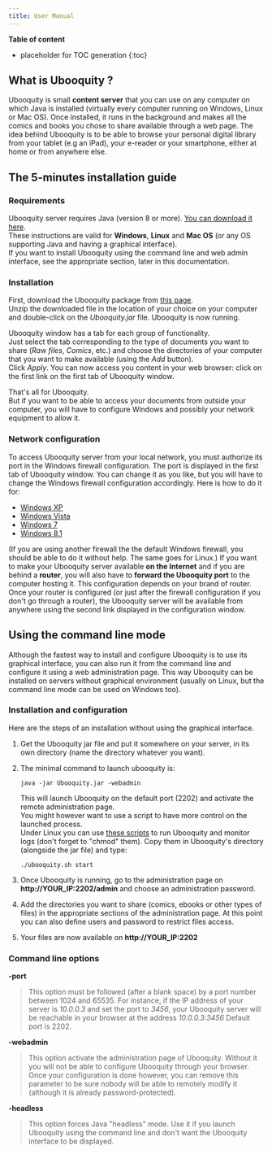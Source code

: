 ```yaml
---
title: User Manual
---
```


**Table of content**

* placeholder for TOC generation
{:toc}

## What is Ubooquity ?

Ubooquity is small **content server** that you can use on any computer on which Java is installed (virtually every computer running on Windows, Linux or Mac OS).
Once installed, it runs in the background and makes all the comics and books you chose to share available through a web page.
The idea behind Ubooquity is to be able to browse your personal digital library from your tablet (e.g an iPad), your e-reader or your smartphone, either at home or from anywhere else.

## The 5-minutes installation guide


### Requirements

Ubooquity server requires Java (version 8 or more). [You can download it here](http://www.java.com/en/download/manual.jsp).  
These instructions are valid for **Windows**, **Linux** and **Mac OS** (or any OS supporting Java and having a graphical interface).  
If you want to install Ubooquity using the command line and web admin interface, see the appropriate section, later in this documentation.

### Installation

First, download the Ubooquity package from [this page](http://vaemendis.net/ubooquity/static2/download).  
Unzip the downloaded file in the location of your choice on your computer and double-click on the *Ubooquity.jar* file.
Ubooquity is now running.

Ubooquity window has a tab for each group of functionality.  
Just select the tab corresponding to the type of documents you want to share (_Raw files_, _Comics_, etc.) and choose the directories of your computer that you want to make available (using the _Add_ button).  
Click _Apply_. You can now access you content in your web browser: click on the first link on the first tab of Ubooquity window.

That's all for Ubooquity.  
But if you want to be able to access your documents from outside your computer, you will have to configure Windows and possibly your network equipment to allow it.

### Network configuration

To access Ubooquity server from your local network, you must authorize its port in the Windows firewall configuration. The port is displayed in the first tab of Ubooquity window. You can change it as you like, but you will have to change the Windows firewall configuration accordingly. Here is how to do it for:

* [Windows XP](https://support.microsoft.com/en-us/kb/308127)
* [Windows Vista](http://windows.microsoft.com/en-us/windows/open-port-windows-firewall#1TC=windows-vista)
* [Windows 7](http://windows.microsoft.com/en-us/windows/open-port-windows-firewall#1TC=windows-7)
* [Windows 8.1](http://windows.microsoft.com/en-us/windows-8/windows-firewall-from-start-to-finish)

(If you are using another firewall the the default Windows firewall, you should be able to do it without help. The same goes for Linux.)
If you want to make your Ubooquity server available **on the Internet** and if you are behind a **router**, you will also have to **forward the Ubooquity port** to the computer hosting it.
This configuration depends on your brand of router.
Once your router is configured (or just after the firewall configuration if you don't go through a router), the Ubooquity server will be available from anywhere using the second link displayed in the configuration window.

## Using the command line mode

Although the fastest way to install and configure Ubooquity is to use its graphical interface, you can also run it from the command line and configure it using a web administration page.
This way Ubooquity can be installed on servers without graphical environment (usually on Linux, but the command line mode can be used on Windows too).

### Installation and configuration

Here are the steps of an installation without using the graphical interface.

1. Get the Ubooquity jar file and put it somewhere on your server, in its own directory (name the directory whatever you want).
2. The minimal command to launch ubooquity is:

    ```
    java -jar Ubooquity.jar -webadmin
    ```
    
    This will launch Ubooquity on the default port (2202) and activate the remote administration page.  
    You might however want to use a script to have more control on the launched process.  
    Under Linux you can use [these scripts](http://vaemendis.net/ubooquity/downloads/scripts/) to run Ubooquity and monitor logs (don't forget to "chmod" them).
    Copy them in Ubooquity's directory (alongside the jar file) and type:

    ```
    ./ubooquity.sh start
    ```

3. Once Ubooquity is running, go to the administration page on **http://YOUR_IP:2202/admin** and choose an administration password.
4. Add the directories you want to share (comics, ebooks or other types of files) in the appropriate sections of the administration page. At this point you can also define users and password to restrict files access.
5. Your files are now available on **http://YOUR_IP:2202**

### Command line options
**-port**  
>This option must be followed (after a blank space) by a port number between 1024 and 65535.
For instance, if the IP address of your server is _10.0.0.3_ and set the port to _3456_, your Ubooquity server will be reachable in your browser at the address _10.0.0.3:3456_
Default port is 2202.

**-webadmin**
>This option activate the administration page of Ubooquity.
Without it you will not be able to configure Ubooquity through your browser.
Once your configuration is done however, you can remove this parameter to be sure nobody will be able to remotely modify it (although it is already password-protected).

**-headless**
>This option forces Java "headless" mode.
Use it if you launch Ubooquity using the command line and don't want the Ubooquity interface to be displayed.
